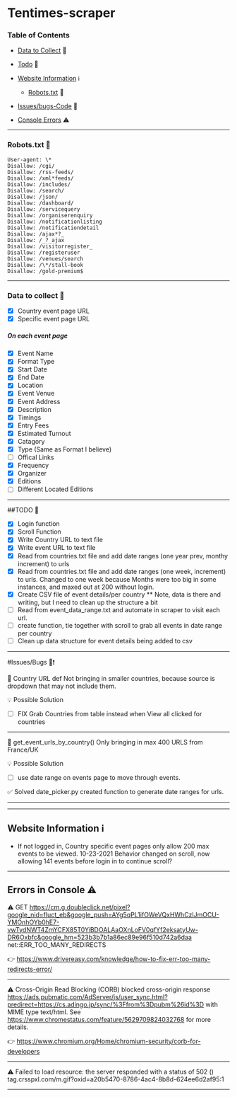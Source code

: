 # Tentimes-scraper

### Table of Contents

- [Data to Collect](https://github.com/accrue-nuclius-scrappers/tentimes-scraper/tree/france-ms#data-to-collect) :dart:
- [Todo]() :pushpin:

- [Website Information]() :information_source:
  - [Robots.txt](https://github.com/accrue-nuclius-scrappers/tentimes-scraper/tree/france-ms#robotstxt) :robot:
- [Issues/bugs-Code](https://github.com/accrue-nuclius-scrappers/tentimes-scraper/tree/france-ms#issuesbugs) :bug:
- [Console Errors]() :warning:

---

### Robots.txt :robot:

```
User-agent: \*
Disallow: /cgi/
Disallow: /rss-feeds/
Disallow: /xml*feeds/
Disallow: /includes/
Disallow: /search/
Disallow: /json/
Disallow: /dashboard/
Disallow: /servicequery
Disallow: /organiserenquiry
Disallow: /notificationlisting
Disallow: /notificationdetail
Disallow: /ajax*?_
Disallow: /_?_ajax
Disallow: /visitorregister_
Disallow: /registeruser
Disallow: /venues/search
Disallow: /\*/stall-book
Disallow: /gold-premium$
```

---

### Data to collect :dart:

- [x] Country event page URL
- [x] Specific event page URL

##### On each event page

- [x] Event Name
- [x] Format Type
- [x] Start Date
- [x] End Date
- [x] Location
- [x] Event Venue
- [x] Event Address
- [x] Description
- [x] Timings
- [x] Entry Fees
- [x] Estimated Turnout
- [x] Catagory
- [x] Type (Same as Format I believe)
- [ ] Offical Links
- [x] Frequency
- [x] Organizer
- [x] Editions
- [ ] Different Located Editions

---

##TODO :pushpin:

- [x] Login function
- [x] Scroll Function
- [x] Write Country URL to text file
- [x] Write event URL to text file
- [x] Read from countries.txt file and add date ranges (one year prev, monthy increment) to urls
- [x] Read from countries.txt file and add date ranges (one week, increment) to urls. Changed to one week because Months were too big in some instances, and maxed out at 200 without login.
- [x] Create CSV file of event details/per country \*\* Note, data is there and writing, but I need to clean up the structure a bit
- [ ] Read from event_data_range.txt and automate in scraper to visit each url.
- [ ] create function, tie together with scroll to grab all events in date range per country
- [ ] Clean up data structure for event details being added to csv

---

#Issues/Bugs :bug::exclamation:

:bug: Country URL def Not bringing in smaller countries, because source is dropdown that may not include them.

:bulb: Possible Solution

- [ ] FIX Grab Countries from table instead when View all clicked for countries

---

:bug: get_event_urls_by_country() Only bringing in max 400 URLS from France/UK

:bulb: Possible Solution

- [ ] use date range on events page to move through events.

:white_check_mark: Solved
date_picker.py created function to generate date ranges for urls.

---

---

## Website Information ℹ️

- If not logged in, Country specific event pages only allow 200 max events to be viewed. 10-23-2021 Behavior changed on scroll, now allowing 141 events before login in to continue scroll?

---

## Errors in Console :warning:

:warning: GET https://cm.g.doubleclick.net/pixel?google_nid=fluct_eb&google_push=AYg5qPL1ifOWeVQxHWhCzlJmOCU-YMOnhOYb0hE7-vwTydNWT4ZmYCFX85T0YiBDOALAaOXnLoFV0qfYf2eksatyUw-DR6Oxbfc&google_hm=523b3b7b1a86ec89e96f510d742a6daa net::ERR_TOO_MANY_REDIRECTS

:point_right: https://www.drivereasy.com/knowledge/how-to-fix-err-too-many-redirects-error/

---

:warning: Cross-Origin Read Blocking (CORB) blocked cross-origin response https://ads.pubmatic.com/AdServer/js/user_sync.html?predirect=https://cs.adingo.jp/sync/%3Ffrom%3Dpubm%26id%3D with MIME type text/html. See https://www.chromestatus.com/feature/5629709824032768 for more details.

:point_right: https://www.chromium.org/Home/chromium-security/corb-for-developers

---

:warning: Failed to load resource: the server responded with a status of 502 ()
tag.crsspxl.com/m.gif?oxid=a20b5470-8786-4ac4-8b8d-624ee6d2af95:1

---
